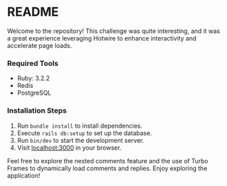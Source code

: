 # README

Welcome to the repository! This challenge was quite interesting, and it was a great experience leveraging Hotwire to enhance interactivity and accelerate page loads.

### Required Tools

- Ruby: 3.2.2
- Redis
- PostgreSQL

### Installation Steps

1. Run `bundle install` to install dependencies.
2. Execute `rails db:setup` to set up the database.
3. Run `bin/dev` to start the development server.
4. Visit [localhost:3000](http://localhost:3000) in your browser.

Feel free to explore the nested comments feature and the use of Turbo Frames to dynamically load comments and replies. Enjoy exploring the application!
